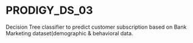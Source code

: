 # PRODIGY_DS_03
Decision Tree classifier to predict customer subscription based on Bank Marketing dataset(demographic &amp; behavioral data.
